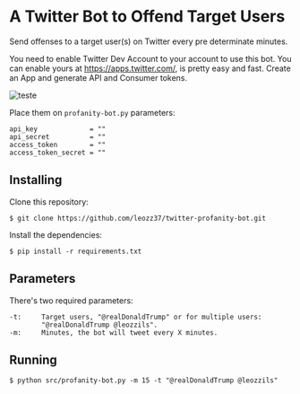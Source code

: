 # A Twitter Bot to Offend Target Users

Send offenses to a target user(s) on Twitter every pre determinate minutes. 

You need to enable Twitter Dev Account to your account to use this bot. You can enable yours at https://apps.twitter.com/, is pretty easy and fast. Create an App and generate API and Consumer tokens.

![teste](https://i.ibb.co/zxTKWPv/twitter-tokens.png)

Place them on `profanity-bot.py` parameters:

```
api_key             = ""
api_secret          = ""
access_token        = ""
access_token_secret = ""
```


## Installing

Clone this repository:

`$ git clone https://github.com/leozz37/twitter-profanity-bot.git`

Install the dependencies:

`$ pip install -r requirements.txt`

## Parameters

There's two required parameters:
```
-t:     Target users, "@realDonaldTrump" or for multiple users:
        "@realDonaldTrump @leozzils".
-m:     Minutes, the bot will tweet every X minutes.
```

## Running

`$ python src/profanity-bot.py -m 15 -t "@realDonaldTrump @leozzils"`
